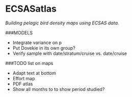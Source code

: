 
# ECSASatlas

*Building pelagic bird density maps using ECSAS data.*


###MODELS

- Integrate variance on p
- Put Dovekie in its own group?
- Verify sample with date/stratum/cruise vs. date/cruise

###TODO list on maps

- Adapt text at bottom
- Effort map
- PDF atlas
- Show all months to to show period studied?
